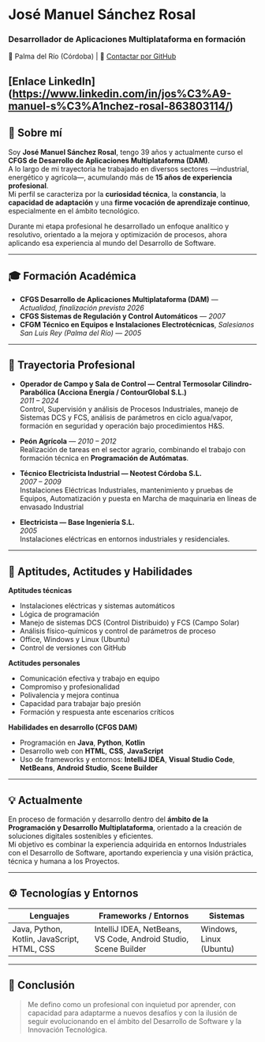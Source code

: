 # José Manuel Sánchez Rosal

### Desarrollador de Aplicaciones Multiplataforma en formación  
📍 Palma del Río (Córdoba) | 📧 [Contactar por GitHub](mailto:j.manuel25@outlook.es)


[Enlace LinkedIn] (https://www.linkedin.com/in/jos%C3%A9-manuel-s%C3%A1nchez-rosal-863803114/)
---

## 🧭 Sobre mí

Soy **José Manuel Sánchez Rosal**, tengo 39 años y actualmente curso el **CFGS de Desarrollo de Aplicaciones Multiplataforma (DAM)**.  
A lo largo de mi trayectoria he trabajado en diversos sectores —industrial, energético y agrícola—, acumulando más de **15 años de experiencia profesional**.  
Mi perfil se caracteriza por la **curiosidad técnica**, la **constancia**, la **capacidad de adaptación** y una **firme vocación de aprendizaje continuo**, especialmente en el ámbito tecnológico.

Durante mi etapa profesional he desarrollado un enfoque analítico y resolutivo, orientado a la mejora y optimización de procesos, ahora aplicando esa experiencia al mundo del Desarrollo de Software.

---

## 🎓 Formación Académica

- **CFGS Desarrollo de Aplicaciones Multiplataforma (DAM)** — *Actualidad, finalización prevista 2026*  
- **CFGS Sistemas de Regulación y Control Automáticos** — *2007*  
- **CFGM Técnico en Equipos e Instalaciones Electrotécnicas**, *Salesianos San Luis Rey (Palma del Río)* — *2005*

---

## 💼 Trayectoria Profesional

- **Operador de Campo y Sala de Control — Central Termosolar Cilindro-Parabólica (Acciona Energía / ContourGlobal S.L.)**  
  *2011 – 2024*  
  Control, Supervisión y análisis de Procesos Industriales, manejo de Sistemas DCS y FCS, análisis de parámetros en ciclo agua/vapor, formación en seguridad y operación bajo procedimientos H&S.

- **Peón Agrícola** — *2010 – 2012*  
  Realización de tareas en el sector agrario, combinando el trabajo con formación técnica en **Programación de Autómatas**.

- **Técnico Electricista Industrial — Neotest Córdoba S.L.**  
  *2007 – 2009*  
  Instalaciones Eléctricas Industriales, mantenimiento y pruebas de Equipos, Automatización y puesta en Marcha de maquinaria en líneas de envasado Industrial

- **Electricista — Base Ingeniería S.L.**  
  *2005*  
  Instalaciones eléctricas en entornos industriales y residenciales.

---

## 🧠 Aptitudes, Actitudes y Habilidades

**Aptitudes técnicas**  
- Instalaciones eléctricas y sistemas automáticos  
- Lógica de programación  
- Manejo de sistemas DCS (Control Distribuido) y FCS (Campo Solar)  
- Análisis físico-químicos y control de parámetros de proceso  
- Office, Windows y Linux (Ubuntu)  
- Control de versiones con GitHub  

**Actitudes personales**  
- Comunicación efectiva y trabajo en equipo  
- Compromiso y profesionalidad  
- Polivalencia y mejora continua  
- Capacidad para trabajar bajo presión  
- Formación y respuesta ante escenarios críticos  

**Habilidades en desarrollo (CFGS DAM)**  
- Programación en **Java**, **Python**, **Kotlin**  
- Desarrollo web con **HTML**, **CSS**, **JavaScript**  
- Uso de frameworks y entornos: **IntelliJ IDEA**, **Visual Studio Code**, **NetBeans**, **Android Studio**, **Scene Builder**

---

## 💡 Actualmente

En proceso de formación y desarrollo dentro del **ámbito de la Programación y Desarrollo Multiplataforma**, orientado a la creación de soluciones digitales sostenibles y eficientes.  
Mi objetivo es combinar la experiencia adquirida en entornos Industriales con el Desarrollo de Software, aportando experiencia y una visión práctica, técnica y humana a los Proyectos.

---

## ⚙️ Tecnologías y Entornos

| Lenguajes | Frameworks / Entornos | Sistemas |
|------------|----------------------|-----------|
| Java, Python, Kotlin, JavaScript, HTML, CSS | IntelliJ IDEA, NetBeans, VS Code, Android Studio, Scene Builder | Windows, Linux (Ubuntu) |

---

## 📜 Conclusión

> Me defino como un profesional con inquietud por aprender, con capacidad para adaptarme a nuevos desafíos y con la ilusión de seguir evolucionando en el ámbito del Desarrollo de Software y la Innovación Tecnológica.
